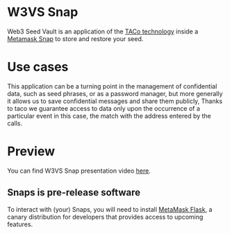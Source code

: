 # W3VS Snap

Web3 Seed Vault is an application of the [TACo technology](https://docs.threshold.network/applications/threshold-access-control) inside a [Metamask Snap](https://docs.metamask.io/snaps/) to store and restore your seed.

# Use cases

This application can be a turning point in the management of confidential data, such as seed phrases, or as a password manager, but more generally it allows us to save confidential messages and share them publicly, Thanks to taco we guarantee access to data only upon the occurrence of a particular event in this case, the match with the address entered by the calls.

# Preview

You can find W3VS Snap presentation video [here](https://www.loom.com/share/d1f2dcf3260f47668787ddd048f8875f?sid=8da45154-c0e6-4143-82d4-ba3917d916d0).

## Snaps is pre-release software

To interact with (your) Snaps, you will need to install [MetaMask Flask](https://metamask.io/flask/),
a canary distribution for developers that provides access to upcoming features.
